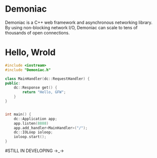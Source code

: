 # Demoniac

Demoniac is a C++ web framework and asynchronous networking library.
By using non-blocking network I/O,
Demoniac can scale to tens of thousands of open connections.

# Hello, Wrold

```c++
#include <iostream>
#include "Demoniac.h"

class MainHandler(dc::RequestHandler) {
public:
    dc::Response get() {
        return "Hello, GFW";
    }
}


int main() {
    dc::Application app;
    app.listen(8888)
    app.add_handler<MainHandler>("/");
    dc::IOLoop ioloop;
    ioloop.start();
}

```

#STILL IN DEVELOPING →_→